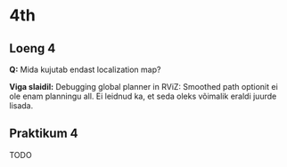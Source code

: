 # 4th

## Loeng 4

**Q:** Mida kujutab endast localization map?

**Viga slaidil:** Debugging global planner in RViZ: Smoothed path optionit ei ole enam planningu all. Ei leidnud ka, et seda oleks võimalik eraldi juurde lisada.

## Praktikum 4

TODO
